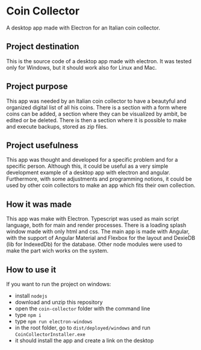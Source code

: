 # Coin Collector
A desktop app made with Electron for an Italian coin collector.

## Project destination
This is the source code of a desktop app made with electron. It was tested only for Windows, but it should work also for Linux and Mac.

## Project purpose
This app was needed by an Italian coin collector to have a beautyful and organized digital list of all his coins. There is a section with a
form where coins can be added, a section where they can be visualized by ambit, be edited or be deleted. There is then a section where it
is possible to make and execute backups, stored as zip files.

## Project usefulness
This app was thought and developed for a specific problem and for a specific person. Although this, it could be useful as a very simple
development example of a desktop app with electron and angular. Furthermore, with some adjustments and programming notions, it could be 
used by other coin collectors to make an app which fits their own collection.

## How it was made
This app was make with Electron. Typescript was used as main script language, both for main and render processes. There is a loading splash
window made with only html and css. The main app is made with Angular, with the support of Angular Material and Flexbox for the layout and
DexieDB (lib for IndexedDb) for the database. Other node modules were used to make the part wich works on the system.

## How to use it
If you want to run the project on windows:
* install `nodejs`
* download and unzip this repository
* open the `coin-collector` folder with the command line
* type `npm i`
* type `npm run electron-windows`
* in the root folder, go to `dist/deployed/windows` and run `CoinCollectorInstaller.exe` 
* it should install the app and create a link on the desktop
